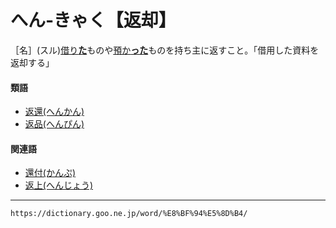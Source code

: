 # へん‐きゃく【返却】

［名］(スル)[借り**た**](かりる（借りる）)ものや[預か**った**](あずかる（預かる）)ものを持ち主に返すこと。「借用した資料を返却する」

#### 類語

-   [返還(へんかん)](https://dictionary.goo.ne.jp/word/%E8%BF%94%E9%82%84/#jn-200188)
-   [返品(へんぴん)](https://dictionary.goo.ne.jp/word/%E8%BF%94%E5%93%81/#jn-200628)

#### 関連語

-   [還付(かんぷ)](https://dictionary.goo.ne.jp/word/%E9%82%84%E4%BB%98/#jn-49576)
-   [返上(へんじょう)](https://dictionary.goo.ne.jp/word/%E8%BF%94%E4%B8%8A/#jn-200369)

---
`https://dictionary.goo.ne.jp/word/%E8%BF%94%E5%8D%B4/`